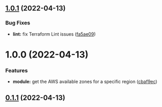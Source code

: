 ## [1.0.1](https://github.com/timoa/terraform-module-aws-template/compare/1.0.0...1.0.1) (2022-04-13)


### Bug Fixes

* **lint:** fix Terraform Lint issues ([fa5ae09](https://github.com/timoa/terraform-module-aws-template/commit/fa5ae09ecb5fd759e2f3d42a47a1e8c1271f3e82))

# 1.0.0 (2022-04-13)


### Features

* **module:** get the AWS available zones for a specific region ([cbaf9ec](https://github.com/timoa/terraform-module-aws-template/commit/cbaf9ec4f28b6895789fb04e577414e43a92f8ee))

## [0.1.1](https://github.com/timoa/terraform-module-template/compare/0.1.0...0.1.1) (2022-04-13)
